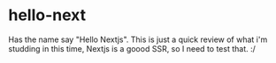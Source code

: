 # hello-next
Has the name say "Hello Nextjs". This is just a quick review of what i'm studding in this time, Nextjs is a goood SSR, so I need to test that. :/
